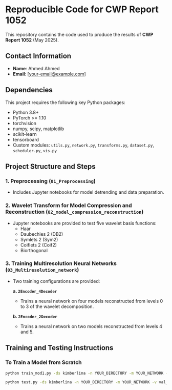# Reproducible Code for CWP Report 1052
This repository contains the code used to produce the results of **CWP Report 1052** (May 2025).

## Contact Information

- **Name**: Ahmed Ahmed  
- **Email**: [your-email@example.com]

## Dependencies

This project requires the following key Python packages:

- Python 3.8+
- PyTorch >= 1.10
- torchvision
- numpy, scipy, matplotlib
- scikit-learn
- tensorboard
- Custom modules: `utils.py`, `network.py`, `transforms.py`, `dataset.py`, `scheduler.py`, `vis.py`

## Project Structure and Steps

### 1. Preprocessing (`01_Preprocessing`)
- Includes Jupyter notebooks for model detrending and data preparation.

### 2. Wavelet Transform for Model Compression and Reconstruction (`02_model_compression_reconstruction`)
- Jupyter notebooks are provided to test five wavelet basis functions:
  - Haar
  - Daubechies 2 (DB2)
  - Symlets 2 (Sym2)
  - Coiflets 2 (Coif2)
  - Biorthogonal

### 3. Training Multiresolution Neural Networks (`03_Multiresolution_network`)
- Two training configurations are provided:
  
  **a. `2Encoder_4Decoder`**  
  - Trains a neural network on four models reconstructed from levels 0 to 3 of the wavelet decomposition.

  **b. `2Encoder_2Decoder`**  
  - Trains a neural network on two models reconstructed from levels 4 and 5.

## Training and Testing Instructions

### To Train a Model from Scratch
```bash
python train_mod1.py -ds kimberlina -n YOUR_DIRECTORY -m YOUR_NETWORK --tensorboard -t train.txt -v val_noiseFree.txt

python test.py -ds kimberlina -n YOUR_DIRECTORY -m YOUR_NETWORK -v val_noiseFree.txt -r checkpoint.pth --vis -vb 2 -vsa 3

